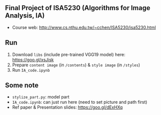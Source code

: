 ## Final Project of ISA5230 (Algorithms for Image Analysis, IA)

* Course web: http://www.cs.nthu.edu.tw/~cchen/ISA5230/isa5230.html


## Run

1. Download `libs` (include pre-trained VGG19 model) here: https://goo.gl/xsJisk
2. Prepare `content image` (in `/contents`) & `style image` (in `/styles`)
3. Run `IA_code.ipynb`

## Some note

* `stylize_part.py`: model part
* `IA_code.ipynb`: can just run here (need to set picture and path first)
* Ref paper & Presentation slides: https://goo.gl/dExHXq

